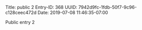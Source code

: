 Title: public 2
Entry-ID: 368
UUID: 7942d9fc-1fdb-50f7-9c96-c128ceec472d
Date: 2019-07-08 11:46:35-07:00

Public entry 2
